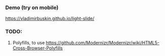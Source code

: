 ### Demo (try on mobile)
<a href="https://vladimirbuskin.github.io/light-slide/">https://vladimirbuskin.github.io/light-slide/</a>

### TODO:
1. Polyfills, to use
https://github.com/Modernizr/Modernizr/wiki/HTML5-Cross-Browser-Polyfills